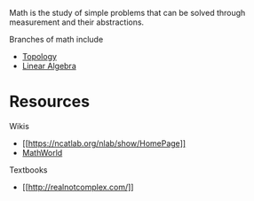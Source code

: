 Math is the study of simple problems that can be solved through measurement and their abstractions. 




Branches of math include

* [Topology](./Topology/)
* [Linear Algebra](./Linear-Algebra/)


# Resources

Wikis

* [[https://ncatlab.org/nlab/show/HomePage]]
* [MathWorld](https://mathworld.wolfram.com/)

Textbooks

* [[http://realnotcomplex.com/]]